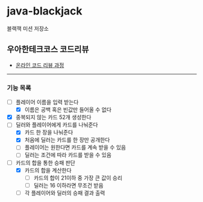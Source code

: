 # java-blackjack

블랙잭 미션 저장소

## 우아한테크코스 코드리뷰

- [온라인 코드 리뷰 과정](https://github.com/woowacourse/woowacourse-docs/blob/master/maincourse/README.md)

---

### 기능 목록

- [ ] 플레이어 이름을 입력 받는다
    - [x] 이름은 공백 혹은 빈값만 들어올 수 없다
- [x] 중복되지 않는 카드 52개 생성한다
- [ ] 딜러와 플레이어에게 카드를 나눠준다
    - [x] 카드 한 장을 나눠준다
    - [x] 처음에 딜러는 카드를 한 장만 공개한다
    - [ ] 플레이어는 원한다면 카드를 계속 받을 수 있음
    - [ ] 딜러는 조건에 따라 카드를 받을 수 있음
- [ ] 카드의 합을 통한 승패 판단
    - [x] 카드의 합을 계산한다
        - [ ] 카드의 합이 21이하 중 가장 큰 값이 승리
        - [ ] 딜러는 16 이하라면 무조건 받음
    - [ ] 각 플레이어와 딜러의 승패 결과 출력
